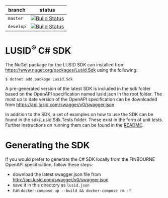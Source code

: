 | branch | status |
| --- | --- |
| `master` |  [![Build Status](https://travis-ci.org/finbourne/lusid-sdk-csharp.svg?branch=master)](https://travis-ci.org/finbourne/lusid-sdk-csharp) |
| `develop` | [![Build Status](https://travis-ci.org/finbourne/lusid-sdk-csharp.svg?branch=develop)](https://travis-ci.org/finbourne/lusid-sdk-csharp) |

# LUSID<sup>®</sup> C# SDK

The NuGet package for the LUSID SDK can installed from https://www.nuget.org/packages/Lusid.Sdk using the following:

```
$ dotnet add package Lusid.Sdk 
```

A pre-generated version of the latest SDK is included in the sdk folder based on the OpenAPI specification named lusid.json in the root folder. The most up to date version of the OpenAPI specification can be downloaded from https://api.lusid.com/swagger/v0/swagger.json

In addition to the SDK, a set of examples on how to use the SDK can be found in the sdk/Lusid.Sdk.Tests folder. These exist in the form of unit tests. Further instructions on running them can be found in the [README](https://github.com/finbourne/lusid-sdk-csharp/blob/master/sdk/running_tests.md).

# Generating the SDK

If you would prefer to generate the C# SDK locally from the FINBOURNE OpenAPI specification, follow these steps:
  * download the latest swagger.json file from http://api.lusid.com/swagger/v0/swagger.json
  * save it in this directory as `lusid.json`
  * run `docker-compose up --build && docker-compose rm -f`

